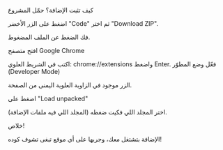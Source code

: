 كيف تثبت الإضافة؟
حمّل المشروع

اضغط على الزر الأخضر "Code" ثم اختر "Download ZIP".

فك الضغط عن الملف المضغوط.

افتح متصفح Google Chrome

اكتب في الشريط العلوي:
chrome://extensions
واضغط Enter.
فعّل وضع المطوّر (Developer Mode)

الزر موجود في الزاوية العلوية اليمنى من الصفحة.

اضغط على "Load unpacked"

اختر المجلد اللي فكيت ضغطه (المجلد اللي فيه ملفات الإضافة).

خلاص!

الإضافة بتشتغل معك، وجربها على أي موقع تبغى تشوف كوده!
